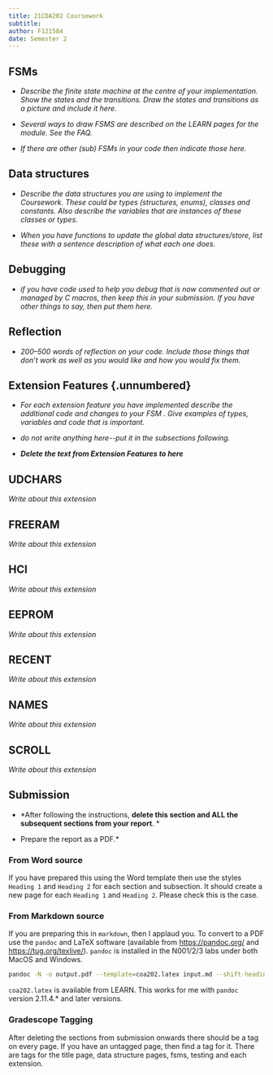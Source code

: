 ```yaml
---
title: 21COA202 Coursework
subtitle:
author: F121584
date: Semester 2
---
```


## FSMs

* *Describe the finite state machine at the centre of your
  implementation.  Show the states and the transitions.  Draw
  the states and transitions as a picture and include it here.*

* *Several ways to draw FSMS are described on the LEARN pages for the
  module.  See the FAQ.*

* *If there are other (sub) FSMs in your code then indicate those here.*

## Data structures

* *Describe the data structures you are using to implement the
  Coursework.  These could be types (structures, enums), classes and
  constants.  Also describe the variables that are instances of these
  classes or types.*

* *When you have functions to update the global data structures/store,
  list these with a sentence description of what each one does.*

## Debugging

* *if you have code used to help you debug that is now commented out or
  managed by C macros, then keep this in your submission.  If you have
  other things to say, then put them here.*

## Reflection

* *200–500 words of reflection on your code.  Include those things that
  don’t work as well as you would like and how you would fix them.*

## Extension Features {.unnumbered}

* *For each extension feature you have implemented describe the
  additional code and changes to your FSM .  Give examples of types,
  variables and code that is important.*

* *do not write anything here--put it in the subsections following.*

* ***Delete the text from Extension Features to here***

## UDCHARS

*Write about this extension*

## FREERAM

*Write about this extension*

## HCI

*Write about this extension*

## EEPROM

*Write about this extension*

## RECENT

*Write about this extension*

## NAMES

*Write about this extension*

## SCROLL

*Write about this extension*

## Submission

* *After following the instructions, **delete this section and ALL the subsequent sections from your report**. *

* Prepare the report as a PDF.*

### From Word source

If you have prepared this using the Word template then use the styles `Heading 1` and `Heading 2` for each section and subsection.  It should create a new page for each `Heading 1` and `Heading 2`.  Please check this is the case.

### From Markdown source

If you are preparing this in `markdown`, then I applaud you.  To convert to a PDF use the `pandoc` and LaTeX software (available from <https://pandoc.org/> and <https://tug.org/texlive/>).  `pandoc` is installed in the N001/2/3 labs under both MacOS and Windows.

~~~bash
pandoc -N -o output.pdf --template=coa202.latex input.md --shift-heading-level-by=-1
~~~

`coa202.latex` is available from LEARN.  This works for me with `pandoc` version 2.11.4.* and later versions.

### Gradescope Tagging

After deleting the sections from submission onwards there should be a tag on every page.  If you have an untagged page, then find a tag for it.  There are tags for the title page, data structure pages, fsms, testing and each extension.
